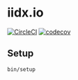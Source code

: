 # iidx.io

[![CircleCI](https://circleci.com/gh/iidx-io/iidx.io.svg?style=shield)](https://circleci.com/gh/iidx-io/iidx.io)
[![codecov](https://codecov.io/gh/iidx-io/iidx.io/branch/master/graph/badge.svg)](https://codecov.io/gh/iidx-io/iidx.io)

## Setup

```
bin/setup
```
